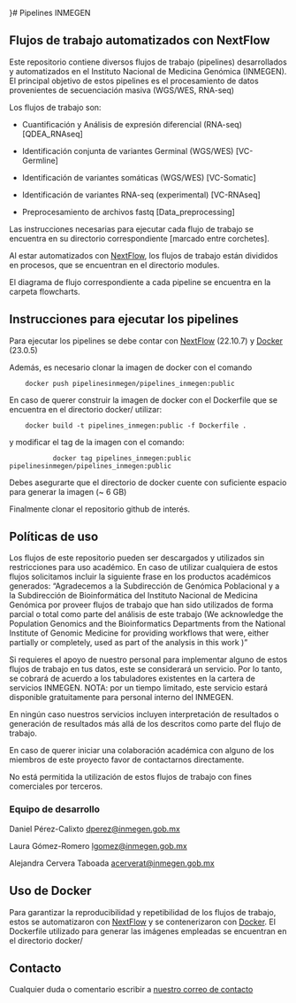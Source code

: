 }# Pipelines INMEGEN
## Flujos de trabajo automatizados con NextFlow

Este repositorio contiene diversos flujos de trabajo (pipelines) desarrollados y automatizados en el Instituto Nacional de Medicina Genómica (INMEGEN).
El principal objetivo de estos pipelines es el procesamiento de datos provenientes de secuenciación masiva (WGS/WES, RNA-seq)

Los flujos de trabajo son:


 - Cuantificación y Análisis de expresión diferencial (RNA-seq) [QDEA_RNAseq]

 - Identificación conjunta de variantes Germinal (WGS/WES) [VC-Germline]

 - Identificación de variantes somáticas (WGS/WES) [VC-Somatic]

 - Identificación de variantes RNA-seq (experimental) [VC-RNAseq]
 
 - Preprocesamiento de archivos fastq [Data_preprocessing]
 

Las instrucciones necesarias para ejecutar cada flujo de trabajo se encuentra en su directorio correspondiente [marcado entre corchetes].

Al estar automatizados con [NextFlow](https://www.nextflow.io/docs/latest/index.html), los flujos de trabajo están divididos en procesos, que se encuentran en el directorio modules. 

El diagrama de flujo correspondiente a cada pipeline se encuentra en la carpeta flowcharts. 

##  Instrucciones para ejecutar los pipelines 

Para ejecutar los pipelines se debe contar con [NextFlow](https://www.nextflow.io/docs/latest/index.html) (22.10.7) y [Docker](https://docs.docker.com/) (23.0.5)

Además, es necesario clonar la imagen de docker con el comando 

		docker push pipelinesinmegen/pipelines_inmegen:public

En caso de querer construir la imagen de docker con el Dockerfile que se encuentra en el directorio docker/ utilizar:

		docker build -t pipelines_inmegen:public -f Dockerfile .

y modificar el tag de la imagen con el comando:

               docker tag pipelines_inmegen:public pipelinesinmegen/pipelines_inmegen:public

Debes asegurarte que el directorio de docker cuente con suficiente espacio para generar la imagen (~ 6 GB)

Finalmente clonar el repositorio github de interés.

## Políticas de uso

Los flujos de este repositorio pueden ser descargados y utilizados sin restricciones para uso académico. En caso de utilizar cualquiera de estos flujos solicitamos incluir la siguiente frase en los productos académicos generados: “Agradecemos a la Subdirección de Genómica Poblacional y a la Subdirección de Bioinformática del Instituto Nacional de Medicina Genómica por proveer flujos de trabajo que han sido utilizados de forma parcial o total como parte del análisis de este trabajo (We acknowledge the Population Genomics and the Bioinformatics Departments from the National Institute of Genomic Medicine for providing workflows that were, either partially or completely, used as part of the analysis in this work )”

Si requieres el apoyo de nuestro personal para implementar alguno de estos flujos de trabajo en tus datos, este se considerará un servicio. Por lo tanto, se cobrará de acuerdo a los tabuladores existentes en la cartera de servicios INMEGEN. NOTA: por un tiempo limitado, este servicio estará disponible gratuitamente para personal interno del INMEGEN.

En ningún caso nuestros servicios incluyen interpretación de resultados o generación de resultados más allá de los descritos como parte del flujo de trabajo.

En caso de querer iniciar una colaboración académica con alguno de los miembros de este proyecto favor de contactarnos directamente.

No está permitida la utilización de estos flujos de trabajo con fines comerciales por terceros.  

### Equipo de desarrollo
Daniel Pérez-Calixto [dperez@inmegen.gob.mx](dperez@inmegen.gob.mx)

Laura Gómez-Romero [lgomez@inmegen.gob.mx](lgomez@inmegen.gob.mx)

Alejandra Cervera Taboada [acerverat@inmegen.gob.mx](acerverat@inmegen.gob.mx)

## Uso de Docker
Para garantizar la reproducibilidad y repetibilidad de los flujos de trabajo, estos se automatizaron con [NextFlow](https://www.nextflow.io/docs/latest/index.html) y se contenerizaron con [Docker](https://docs.docker.com/). El Dockerfile utilizado para generar las imágenes empleadas se encuentran en el directorio docker/

## Contacto
Cualquier duda o comentario escribir a [nuestro correo de contacto](dperez@inmegen.gob.mx)
